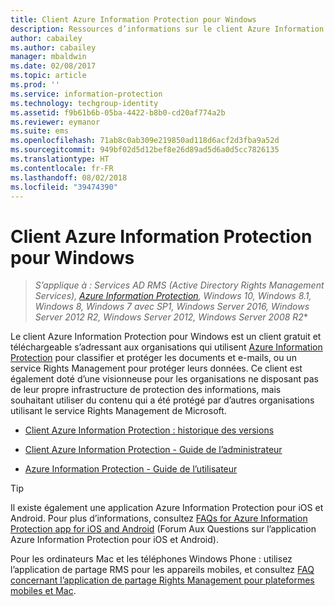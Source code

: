 ```yaml
---
title: Client Azure Information Protection pour Windows
description: Ressources d’informations sur le client Azure Information Protection pour Windows. Ce client gratuit et téléchargeable s’adresse aux organisations qui souhaitent classifier et protéger les documents et les e-mails.
author: cabailey
ms.author: cabailey
manager: mbaldwin
ms.date: 02/08/2017
ms.topic: article
ms.prod: ''
ms.service: information-protection
ms.technology: techgroup-identity
ms.assetid: f9b61b6b-05ba-4422-b8b0-cd20af774a2b
ms.reviewer: eymanor
ms.suite: ems
ms.openlocfilehash: 71ab8c0ab309e219850ad118d6acf2d3fba9a52d
ms.sourcegitcommit: 949bf02d5d12bef8e26d89ad5d6a0d5cc7826135
ms.translationtype: HT
ms.contentlocale: fr-FR
ms.lasthandoff: 08/02/2018
ms.locfileid: "39474390"
---
```

# <a name="azure-information-protection-client-for-windows"></a>Client Azure Information Protection pour Windows

>*S’applique à : Services AD RMS (Active Directory Rights Management Services), [Azure Information Protection](https://azure.microsoft.com/pricing/details/information-protection), Windows 10, Windows 8.1, Windows 8, Windows 7 avec SP1, Windows Server 2016, Windows Server 2012 R2, Windows Server 2012, Windows Server 2008 R2**

Le client Azure Information Protection pour Windows est un client gratuit et téléchargeable s’adressant aux organisations qui utilisent [Azure Information Protection](../what-is-information-protection.md) pour classifier et protéger les documents et e-mails, ou un service Rights Management pour protéger leurs données. Ce client est également doté d’une visionneuse pour les organisations ne disposant pas de leur propre infrastructure de protection des informations, mais souhaitant utiliser du contenu qui a été protégé par d’autres organisations utilisant le service Rights Management de Microsoft.

- [Client Azure Information Protection : historique des versions](client-version-release-history.md)

- [Client Azure Information Protection - Guide de l’administrateur](client-admin-guide.md)

- [Azure Information Protection - Guide de l’utilisateur](client-user-guide.md)

> [!TIP]
> Il existe également une application Azure Information Protection pour iOS et Android. Pour plus d’informations, consultez [FAQs for Azure Information Protection app for iOS and Android](mobile-app-faq.md ) (Forum Aux Questions sur l’application Azure Information Protection pour iOS et Android).
> 
> Pour les ordinateurs Mac et les téléphones Windows Phone : utilisez l’application de partage RMS pour les appareils mobiles, et consultez [FAQ concernant l’application de partage Rights Management pour plateformes mobiles et Mac](http://technet.microsoft.com/dn451248).


